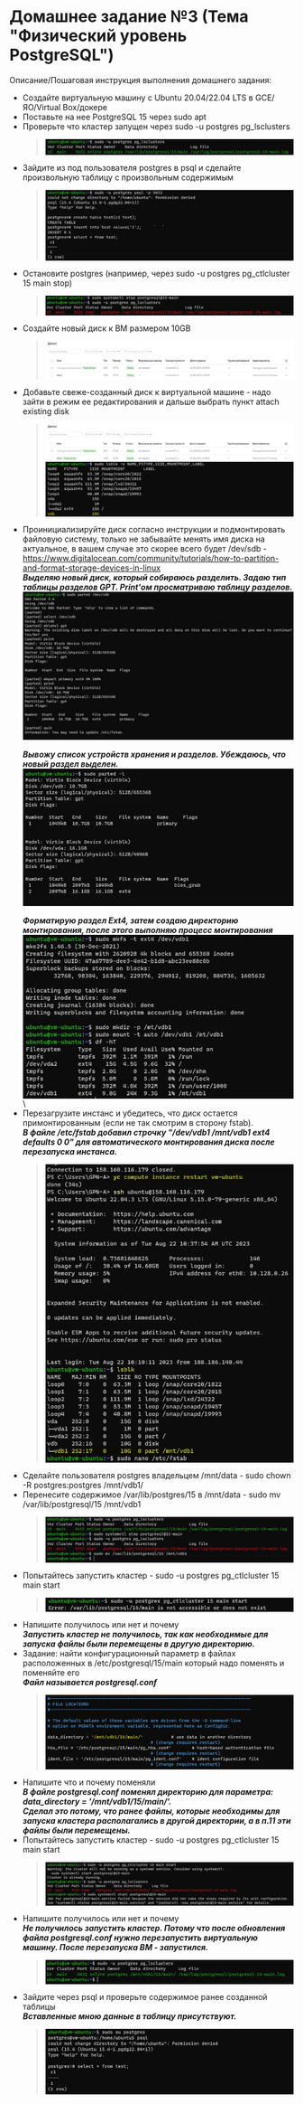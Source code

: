 # Домашнее задание №3 (Тема "Физический уровень PostgreSQL")
 
Описание/Пошаговая инструкция выполнения домашнего задания:
* Создайте виртуальную машину c Ubuntu 20.04/22.04 LTS в GCE/ЯО/Virtual Box/докере
* Поставьте на нее PostgreSQL 15 через sudo apt
* Проверьте что кластер запущен через sudo -u postgres pg_lsclusters
  > <img src="pic/3.JPG" align="center" />
* Зайдите из под пользователя postgres в psql и сделайте произвольную таблицу с произвольным содержимым
  > <img src="pic/4.jpg" align="center" />
* Остановите postgres (например, через sudo -u postgres pg_ctlcluster 15 main stop)
  > <img src="pic/5.JPG" align="center" />
* Создайте новый диск к ВМ размером 10GB
  > <img src="pic/6.JPG" align="center" />
* Добавьте свеже-созданный диск к виртуальной машине - надо зайти в режим ее редактирования и дальше выбрать пункт attach existing disk
  > <img src="pic/7.JPG" align="center" />
  > <img src="pic/71.JPG" align="center" />
* Проинициализируйте диск согласно инструкции и подмонтировать файловую систему, только не забывайте менять имя диска на актуальное, в вашем случае это скорее всего будет /dev/sdb - <br>https://www.digitalocean.com/community/tutorials/how-to-partition-and-format-storage-devices-in-linux
<br> __*Выделяю новый диск, который собираюсь разделить. Задаю тип таблицы разделов GPT. Print'ом просматриваю таблицу разделов.*__
  <img src="pic/82.JPG" align="center" />\
<br> __*Вывожу список устройств хранения и разделов. Убеждаюсь, что новый раздел выделен.*__
  <img src="pic/83.JPG" align="center" />\
<br> __*Форматирую раздел Ext4, затем создаю директорию монтирования, после этого выполняю процесс монтирования*__
  <img src="pic/84.JPG" align="center" />\
* Перезагрузите инстанс и убедитесь, что диск остается примонтированным (если не так смотрим в сторону fstab).
<br> __*В файле /etc/fstab добавил строчку "/dev/vdb1 /mnt/vdb1 ext4 defaults 0 0"  для автоматического монтирования диска после перезапуска инстанса.*__
  > <img src="pic/9.JPG" align="center" />
* Cделайте пользователя postgres владельцем /mnt/data - sudo chown -R postgres:postgres /mnt/vdb1/
* Перенесите содержимое /var/lib/postgres/15 в /mnt/data - sudo mv /var/lib/postgresql/15 /mnt/vdb1
  > <img src="pic/11.JPG" align="center" />
* Попытайтесь запустить кластер - sudo -u postgres pg_ctlcluster 15 main start
  > <img src="pic/12.JPG" align="center" />
* Напишите получилось или нет и почему
<br> __*Запустить кластер не получилось, так как необходимые для запуска файлы были перемещены в другую директорию.*__
* Задание: найти конфигурационный параметр в файлах расположенных в /etc/postgresql/15/main который надо поменять и поменяйте его
<br> __*Файл называется postgresql.conf*__
  > <img src="pic/14.JPG" align="center" />
* Напишите что и почему поменяли
<br> __*В файле postgresql.conf  поменял директорию для параметра: data_directory = '/mnt/vdb1/15/main/'.*__
<br> __*Сделал это потому, что ранее файлы, которые необходимы для запуска кластера располагались в другой директории, а в п.11 эти файлы были перемещены.*__
* Попытайтесь запустить кластер - sudo -u postgres pg_ctlcluster 15 main start
  > <img src="pic/16.JPG" align="center" />
* Напишите получилось или нет и почему
<br> __*Не получилось запустить кластер.  Потому что после обновления файла postgresql.conf нужно перезапустить виртуальную машину. После перезапуска ВМ - запустился.*__
  > <img src="pic/17.JPG" align="center" />
* Зайдите через psql и проверьте содержимое ранее созданной таблицы
<br> __*Вставленные мною данные в таблицу присутствуют.*__
  > <img src="pic/18.JPG" align="center" />

